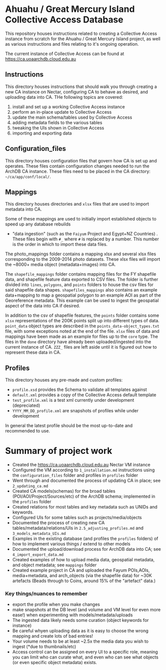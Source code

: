 # Ahuahu / Great Mercury Island Collective Access Database

This repository houses instructions related to creating a Collective Access
instance from scratch for the Ahuahu / Great Mercury Island project, as well as
various instructions and files relating to it's ongoing operation.

The current instance of Collective Access can be found at https://ca.uoaarchdb.cloud.edu.au

## Instructions

This directory houses instructions that should walk you through creating a new CA instance on Nectar,
configuring CA to behave as desired, and uploading data into CA. THe following topics are covered:

1) install and set up a working Collective Access instance
2) perform an in-place update to Collective Access
3) update the main schema/tables used by Collective Access
4) adding metadata fields to the various tables
5) tweaking the UIs shown in Collective Access
6) importing and exporting data

## Configuration_files

This directory houses configuration files that govern how CA is set up and operates. These files contain
configuration changes needed to run the ArchDB CA instance. These files need to be placed in the CA directory: 
`~/ca/app/conf/local/`.

## Mappings

This directory houses directories and `xlsx` files that are used to import metadata 
into CA. 

Some of these mappings are used to initially import established objects to speed up any database rebuilds 
+ "data ingestion" (such as the `Faiyum` Project and Egypt+NZ Countries) .
These files begin with `#_` where `#` is replaced by a number. This number is the order in which
to import these data files.

The photo_mappings folder contains a mapping xlsx and several xlsx files corresponding to the 2009-2014 
photo datasets. These xlsx files will import the ~8000+ media object (metadata+images) into CA.

The `shapefile_mappings` folder contains mapping files for the FY shapefile data, and shapefile feature data 
exported to CSV files. The folder is further divided into `lines`, `polygons`, and `points` folders to house 
the csv files for said shapefile data shapes. `shapefiles_mappings` also contains an example data+mapping to map a 
geospatial polygon to an example AOI as part of the Georeference metadata. This example can be used to ingest
the geospatial aspect of the data into CA if desired.

In addition to the csv of shapefile features, the `points` folder contains some `xlsx` representations of the 200K
points split up into different types of data. `point_data` object types are described in the `points_data-object_types.txt` file,
with some exceptions noted at the end of the file. `xlsx` files of data and mappings have been made as an example for files up to the `core` type. The files in the `done` directory have already been uploaded/ingested into the current instance of CA.
`ZZZ_` files are left aside until it is figured out how to represent these data in CA.


## Profiles

This directory houses any pre-made and custom profiles:

* `profile.xsd` provides the Schema to validate all templates against
* `default.xml` provides a copy of the Collective Access default template
* `test_profile.xml` is a test xml currently under development (depreciated)
* `YYYY_MM_DD_profile.xml` are snapshots of profiles while under development

In general the latest profile should be the most up-to-date and recommended to use.


# Summary of project work

* Created the https://ca.uoaarchdb.cloud.edu.au Nectar VM instance
* Configured the VM according to `1_installation.md` instructions using the `configuration_files` folder and profiles in `profiles` folder
* Went through and documented the process of updating CA in place; see `2_updating_ca.md`
* Created CA models(schemas) for the broad tables (POI/AOI/Project/Sources/etc) of the ArchDB schema; implemented in the `profiles` folder
* Created relations for most tables and key metadata such as UNIDs and keywords.
* Configured UIs for some tables such as projects/media/objects
* Documented the process of creating new CA tables/metadata/relations/UIs in `2.5_adjusting_profiles.md` and `3_models_metadata_UIs.md`
* Examples in the existing database (and profiles the `profiles` folders) of how to implement various things / extend to other models
* Documented the upload/download process for ArchDB data into CA; see `4_import_export_data.md`
* Created examples of how to upload media data, geospatial metadata, and object metadata; see `mappings` folder
* Created example project in CA and uploaded the Fayum POIs,AOIs, media+metadata, and arch_objects (via the shapefile data) for ~30K artefacts (Beads through to Coins, around 15% of the "artefact" data.)

### Key things/nuances to remember

* export the profile when you make changes
* make snapshots at the DB level (and volume and VM level for even more ease!) when experimenting with models/metadata/uploads
* The ingested data likely needs some curation (object keywords for instance)
* Be careful whyen uploading data as it is easy to choose the wrong mapping and create lots of bad entries!
* Your volume needs to be at least ~2.5x the media data you wish to ingest (*due to thumbnails/etc)
* Access control can be assigned on every UI to a specific role, meaning you can limit who can curate what, and even who can see what objects (or even specific object metadata) exists.
